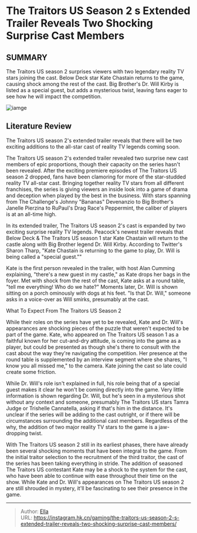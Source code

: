 # The Traitors US Season 2 s Extended Trailer Reveals Two Shocking Surprise Cast Members


## SUMMARY 



  The Traitors US season 2 surprises viewers with two legendary reality TV stars joining the cast.   Below Deck star Kate Chastain returns to the game, causing shock among the rest of the cast.   Big Brother&#39;s Dr. Will Kirby is listed as a special guest, but adds a mysterious twist, leaving fans eager to see how he will impact the competition.  

![iamge](https://static1.srcdn.com/wordpress/wp-content/uploads/2024/01/the-traitors-us-season-2-s-extended-trailer-reveals-two-shocking-surprise-cast-members.jpg)

## Literature Review

The Traitors US season 2&#39;s extended trailer reveals that there will be two exciting additions to the all-star cast of reality TV legends coming soon.




The Traitors US season 2&#39;s extended trailer revealed two surprise new cast members of epic proportions, though their capacity on the series hasn&#39;t been revealed. After the exciting premiere episodes of The Traitors US season 2 dropped, fans have been clamoring for more of the star-studded reality TV all-star cast. Bringing together reality TV stars from all different franchises, the series is giving viewers an inside look into a game of drama and deception when played by the best in the business. With stars spanning from The Challenge&#39;s Johnny &#34;Bananas&#34; Devenanzio to Big Brother&#39;s Janelle Pierzina to RuPaul&#39;s Drag Race&#39;s Peppermint, the caliber of players is at an all-time high.




In its extended trailer, The Traitors US season 2&#39;s cast is expanded by two exciting surprise reality TV legends. Peacock&#39;s newest trailer reveals that Below Deck &amp; The Traitors US season 1 star Kate Chastain will return to the castle along with Big Brother legend Dr. Will Kirby. According to Twitter&#39;s Sharon Tharp, &#34;Kate Chastain is returning to the game to play, Dr. Will is being called a &#34;special guest.&#34;&#34;


 

Kate is the first person revealed in the trailer, with host Alan Cumming explaining, &#34;there&#39;s a new guest in my castle,&#34; as Kate drops her bags in the foyer. Met with shock from the rest of the cast, Kate asks at a round table, &#34;tell me everything! Who do we hate?&#34; Moments later, Dr. Will is shown sitting on a porch ominously with dogs at his feet. &#34;Is that Dr. Will,&#34; someone asks in a voice-over as Will smirks, presumably at the cast.





 What To Expect From The Traitors US Season 2 
          

While their roles on the series have yet to be revealed, Kate and Dr. Will&#39;s appearances are shocking pieces of the puzzle that weren&#39;t expected to be part of the game. Kate, who appeared on The Traitors US season 1 as a faithful known for her cut-and-dry attitude, is coming into the game as a player, but could be presented as though she&#39;s there to consult with the cast about the way they&#39;re navigating the competition. Her presence at the round table is supplemented by an interview segment where she shares, &#34;I know you all missed me,&#34; to the camera. Kate joining the cast so late could create some friction.


 




While Dr. Will&#39;s role isn&#39;t explained in full, his role being that of a special guest makes it clear he won&#39;t be coming directly into the game. Very little information is shown regarding Dr. Will, but he&#39;s seen in a mysterious shot without any context and someone, presumably The Traitors US stars Tamra Judge or Trishelle Cannatella, asking if that&#39;s him in the distance. It&#39;s unclear if the series will be adding to the cast outright, or if there will be circumstances surrounding the additional cast members. Regardless of the why, the addition of two major reality TV stars to the game is a jaw-dropping twist.

With The Traitors US season 2 still in its earliest phases, there have already been several shocking moments that have been integral to the game. From the initial traitor selection to the recruitment of the third traitor, the cast of the series has been taking everything in stride. The addition of seasoned The Traitors US contestant Kate may be a shock to the system for the cast, who have been able to continue with ease throughout their time on the show. While Kate and Dr. Will&#39;s appearances on The Traitors US season 2 are still shrouded in mystery, it&#39;ll be fascinating to see their presence in the game.






---

> Author: [Ella](https://instagram.hk.cn/)  
> URL: https://instagram.hk.cn/gaming/the-traitors-us-season-2-s-extended-trailer-reveals-two-shocking-surprise-cast-members/  

